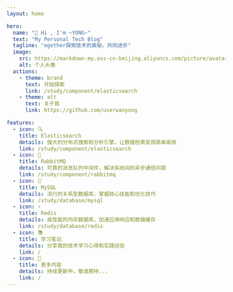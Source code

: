 ```yaml
---
layout: home

hero:
  name: "👋 Hi , I'm ~YONG~"
  text: "My Personal Tech Blog"
  tagline: "ogether探索技术的奥秘，共同进步"
  image:
    src: https://markdown-my.oss-cn-beijing.aliyuncs.com/picture/avatar.jpg
    alt: 个人头像
  actions:
    - theme: brand
      text: 开始探索
      link: /study/component/elasticsearch
    - theme: alt
      text: 关于我
      link: https://github.com/userwanyong

features:
  - icon: 🔍
    title: Elasticsearch
    details: 强大的分布式搜索和分析引擎，让数据检索变得简单高效
    link: /study/component/elasticsearch
  - icon: 🐰
    title: RabbitMQ
    details: 可靠的消息队列中间件，解决系统间的异步通信问题
    link: /study/component/rabbitmq
  - icon: 🗄️
    title: MySQL
    details: 流行的关系型数据库，掌握核心技能和优化技巧
    link: /study/database/mysql
  - icon: ⚡
    title: Redis
    details: 高性能的内存数据库，加速应用响应和数据缓存
    link: /study/database/redis
  - icon: 📚
    title: 学习笔记
    details: 分享我的技术学习心得和实践经验
    link: /
  - icon: 🚀
    title: 更多内容
    details: 持续更新中，敬请期待...
    link: /
---
```


<div class="bubbles">
  <div class="bubble"></div>
  <div class="bubble"></div>
  <div class="bubble"></div>
  <div class="bubble"></div>
  <div class="bubble"></div>
  <div class="bubble"></div>
  <div class="bubble"></div>
  <div class="bubble"></div>
  <div class="bubble"></div>
  <div class="bubble"></div>
  <div class="bubble"></div>
  <div class="bubble"></div>
  <div class="bubble"></div>
  <div class="bubble"></div>
  <div class="bubble"></div>
  <div class="bubble"></div>
  <div class="bubble"></div>
  <div class="bubble"></div>
  <div class="bubble"></div>
  <div class="bubble"></div>
</div>



<style>
:root {
  --vp-home-hero-name-color: transparent;
  --vp-home-hero-name-background: -webkit-linear-gradient(120deg, #bd34fe, #41d1ff);
  --vp-home-hero-image-background-image: linear-gradient(-45deg, #bd34fe80 30%, #47caff80 70%);
  --vp-home-hero-image-filter: blur(72px);
}



@keyframes rise {
  0% {
    bottom: -100px;
    transform: translateX(0) scale(0.5);
    opacity: 0.2;
  }
  50% {
    transform: translateX(-20px) scale(0.8);
    opacity: 0.6;
  }
  100% {
    bottom: 1080px;
    transform: translateX(-40px) scale(1);
    opacity: 0;
  }
}

/* 特性卡片悬停效果 */
.VPFeature {
  transition: transform 0.3s ease, box-shadow 0.3s ease;
  position: relative;
  overflow: hidden;
}

.VPFeature:hover {
  transform: translateY(-5px);
  box-shadow: 0 10px 20px rgba(0, 0, 0, 0.1);
}

/* 特性卡片图标动画 */
.VPFeature .icon {
  transition: transform 0.5s ease;
  display: flex;
  justify-content: center;
  align-items: center;
  width: 48px;
  height: 48px;
  font-size: 24px;
}

.VPFeature:hover .icon {
  transform: rotate(360deg) scale(1.2);
}

/* 标题文字渐变动画 */
.name {
  background-size: 200% auto;
  animation: shine 3s linear infinite;
}

@keyframes shine {
  to {
    background-position: 200% center;
  }
}

/* 按钮悬停效果 */
.VPButton {
  transition: all 0.3s ease;
  position: relative;
  overflow: hidden;
}

.VPButton:hover {
  transform: translateY(-2px);
}

.VPButton.brand:hover::before {
  content: '';
  position: absolute;
  top: 0;
  left: -100%;
  width: 100%;
  height: 100%;
  background: linear-gradient(90deg, transparent, rgba(255, 255, 255, 0.2), transparent);
  animation: shine-button 1.5s infinite;
}

@keyframes shine-button {
  100% {
    left: 100%;
  }
}

/* 页面加载动画 */
.VPContent {
  animation: fadeIn 1s ease-in-out;
  position: relative;
  z-index: 1;
}

@keyframes fadeIn {
  from {
    opacity: 0;
    transform: translateY(20px);
  }
  to {
    opacity: 1;
    transform: translateY(0);
  }
}

/* 特性卡片内容动画 */
.VPFeature .title, .VPFeature .details {
  transition: transform 0.3s ease;
}

.VPFeature:hover .title {
  transform: translateX(5px);
}

.VPFeature:hover .details {
  transform: translateX(3px);
}

/* 响应式调整 */
@media (max-width: 768px) {
  .VPFeature:hover {
    transform: translateY(-3px);
  }
}
</style>

<script>
// 页面加载完成后执行
window.addEventListener('load', () => {
  // 添加鼠标跟随效果
  const cursor = document.createElement('div');
  cursor.className = 'custom-cursor';
  document.body.appendChild(cursor);
  
  // 添加鼠标跟随样式
  const style = document.createElement('style');
  style.textContent = `
    .custom-cursor {
      position: fixed;
      width: 20px;
      height: 20px;
      border-radius: 50%;
      background-color: rgba(189, 52, 254, 0.3);
      pointer-events: none;
      transform: translate(-50%, -50%);
      z-index: 9999;
      transition: transform 0.1s, width 0.3s, height 0.3s, background-color 0.3s;
    }
    
    .custom-cursor.active {
      width: 40px;
      height: 40px;
      background-color: rgba(65, 209, 255, 0.2);
    }
  `;
  document.head.appendChild(style);
  
  // 鼠标移动时更新光标位置
  document.addEventListener('mousemove', (e) => {
    cursor.style.left = e.clientX + 'px';
    cursor.style.top = e.clientY + 'px';
  });
  
  // 鼠标点击时添加动画效果
  document.addEventListener('mousedown', () => {
    cursor.classList.add('active');
  });
  
  document.addEventListener('mouseup', () => {
    cursor.classList.remove('active');
  });
  
  // 为链接添加悬停效果
  const links = document.querySelectorAll('a');
  links.forEach(link => {
    link.addEventListener('mouseenter', () => {
      cursor.classList.add('active');
    });
    
    link.addEventListener('mouseleave', () => {
      cursor.classList.remove('active');
    });
  });
});
</script>



